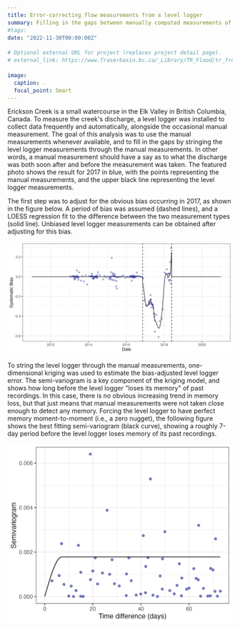 ```yaml
---
title: Error-correcting flow measurements from a level logger
summary: Filling in the gaps between manually computed measurements of discharge by using kriging to error-adjust the automated measurements taken by a level logger.
#tags:
date: "2022-11-30T00:00:00Z"

# Optional external URL for project (replaces project detail page).
# external_link: https://www.fraserbasin.bc.ca/_Library/TR_Flood/tr_frequency-magnitude-coldwater_draft_may_2022_web.pdf

image:
  caption: .
  focal_point: Smart
---
```


Erickson Creek is a small watercourse in the Elk Valley in British Columbia, Canada. To measure the creek's discharge, a level logger was installed to collect data frequently and automatically, alongside the occasional manual measurement. The goal of this analysis was to use the manual measurements whenever available, and to fill in the gaps by stringing the level logger measurements through the manual measurements. In other words, a manual measurement should have a say as to what the discharge was both soon after and before the measurement was taken.
The featured photo shows the result for 2017 in blue, with the points representing the manual measurements, and the upper black line representing the level logger measurements.

The first step was to adjust for the obvious bias occurring in 2017, as shown in the figure below. A period of bias was assumed (dashed lines), and a LOESS regression fit to the difference between the two measurement types (solid line). Unbiased level logger measurements can be obtained after adjusting for this bias.

![](discharge-systematic_bias.png)

<!-- The second step was to ensure that the level logger measurements "string through" the manual measurements. In other words, a manual measurement should have a say in inferring the discharge estimated both soon after and before. -->
To string the level logger through the manual measurements, one-dimensional kriging was used to estimate the bias-adjusted level logger error. The semi-variogram is a key component of the kriging model, and shows how long before the level logger "loses its memory" of past recordings. In this case, there is no obvious increasing trend in memory loss, but that just means that manual measurements were not taken close enough to detect any memory. Forcing the level logger to have perfect memory moment-to-moment (i.e., a zero nugget), the following figure shows the best fitting semi-variogram (black curve), showing a roughly 7-day period before the level logger loses memory of its past recordings.

![](discharge-semivariogram.png)